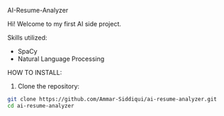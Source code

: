 AI-Resume-Analyzer


Hi! Welcome to my first AI side project. 


Skills utilized:
- SpaCy
- Natural Language Processing



HOW TO INSTALL:

1. Clone the repository:

```bash
git clone https://github.com/Ammar-Siddiqui/ai-resume-analyzer.git
cd ai-resume-analyzer


